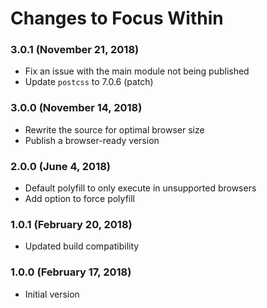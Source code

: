# Changes to Focus Within

### 3.0.1 (November 21, 2018)

- Fix an issue with the main module not being published
- Update `postcss` to 7.0.6 (patch)

### 3.0.0 (November 14, 2018)

- Rewrite the source for optimal browser size
- Publish a browser-ready version

### 2.0.0 (June 4, 2018)

- Default polyfill to only execute in unsupported browsers
- Add option to force polyfill

### 1.0.1 (February 20, 2018)

- Updated build compatibility

### 1.0.0 (February 17, 2018)

- Initial version

